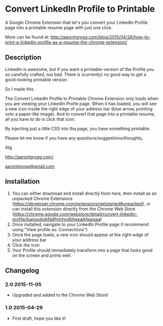 Convert LinkedIn Profile to Printable
=====================================

A Google Chrome Extension that let's you convert your LinkedIn Profile page into a printable resume page with just one click.

More can be found at:
http://aarontgrogg.com/blog/2015/04/28/how-to-print-a-linkedin-profile-as-a-resume-the-chrome-extension/


## Description ##

LinkedIn is awesome, but if you want a printable-version of the Profile you so carefully crafted,
too bad.  There is (currently) no good way to get a good-looking printable version.

So I made this.

The Convert LinkedIn Profile to Printable Chrome Extension only loads when you are viewing your LinkedIn Profle page. When it has loaded, 
you will see a new icon inside the right edge of your address bar (blue arrow, pointing onto a paper-like image).  And to convert 
that page into a printable resume, all you have to do is click that icon.

By injecting just a little CSS into tha page, you have something printable.

Please let me know if you have any questions/suggestions/thoughts,

Atg

http://aarontgrogg.com/

aarontgrogg@gmail.com


## Installation ##

1. You can either download and install directly from here, then install as an unpacked Chrome Extensions (https://developer.chrome.com/extensions/getstarted#unpacked), or can install this extension directly from the Chrome Web Store (https://chrome.google.com/webstore/detail/convert-linkedin-profile/banjooknkfddfmhhndbheeajkfeaigaa)
2. Once installed, navigate to your LinkedIn Profile page (I recommend using "View profile as: Connections")
3. Once the page loads, a new icon should appear at the right-edge of your address bar
4. Click the icon
5. Your Profile should immediately transform into a page that looks good on the screen and prints well.


## Changelog ##

### 2.0 2015-11-05 ###
*  Upgraded and added to the Chrome Web Store!

### 1.0 2015-04-29 ###
*  First draft, hope you like it!
